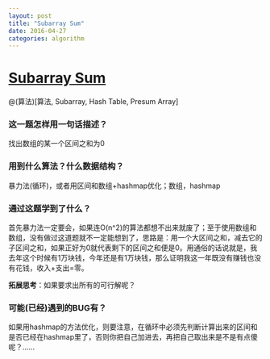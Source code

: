 ```yaml
---
layout: post
title: "Subarray Sum"
date: 2016-04-27
categories: algorithm
---
```

# [Subarray Sum](http://www.lintcode.com/en/problem/subarray-sum/)

@(算法)[算法, Subarray, Hash Table, Presum Array]

### 这一题怎样用一句话描述？

找出数组的某一个区间之和为0

### 用到什么算法？什么数据结构？

暴力法(循环)，或者用区间和数组+hashmap优化；数组，hashmap

### 通过这题学到了什么？

首先暴力法一定要会，如果连O(n^2)的算法都想不出来就废了；至于使用数组和数组，没有做过这道题就不一定能想到了，思路是：用一个大区间之和，减去它的子区间之和，如果正好为0就代表剩下的区间之和便是0。用通俗的话说就是，我去年这个时候有1万块钱，今年还是有1万块钱，那么证明我这一年既没有赚钱也没有花钱，收入+支出=零。

**拓展思考**：如果要求出所有的可行解呢？

### 可能(已经)遇到的BUG有？

如果用hashmap的方法优化，则要注意，在循环中必须先判断计算出来的区间和是否已经在hashmap里了，否则你把自己加进去，再把自己取出来是不是有点傻呢？……

